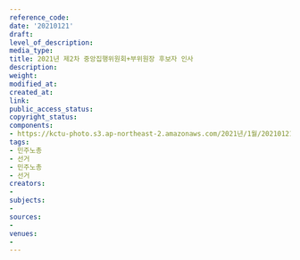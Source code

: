 ```yaml
---
reference_code: 
date: '20210121'
draft: 
level_of_description: 
media_type: 
title: 2021년 제2차 중앙집행위원회+부위원장 후보자 인사
description: 
weight: 
modified_at: 
created_at: 
link: 
public_access_status: 
copyright_status: 
components:
- https://kctu-photo.s3.ap-northeast-2.amazonaws.com/2021년/1월/20210121-2021년+제2차+중앙집행위원회+부위원장+후보자+인사_민주노총_선거_민주노총_선거/_1DX7448.jpg
tags:
- 민주노총
- 선거
- 민주노총
- 선거
creators:
- 
subjects:
- 
sources:
- 
venues:
- 
---
```

